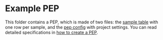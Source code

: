 # Example PEP

This folder contains a PEP, which is made of two files: the [sample table](test_annotation.csv) with one row per sample, and the [pep config](test_pep_config.yaml) with project settings. You can read detailed specifications in [how to create a PEP](https://pep.databio.org/).